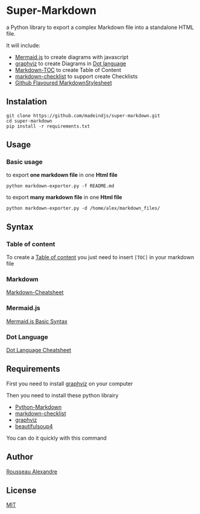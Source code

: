 Super-Markdown
==============

a Python library to export a complex Markdown file into a standalone HTML file.


It will include:

* [Mermaid.js][mermaid.js] to create diagrams with javascript
* [graphviz][graphviz] to create Diagrams in 
 [Dot language](https://en.wikipedia.org/wiki/DOT_(graph_description_language))
* [Markdown-TOC][Markdown-TOC] to create Table of Content 
* [markdown-checklist][markdown-checklist] to support create Checklists
* [Github Flavoured MarkdownStylesheet][GFM]


Instalation
-----------

    git clone https://github.com/madeindjs/super-markdown.git
    cd super-markdown
    pip install -r requirements.txt


Usage
-----

### Basic usage

to export **one markdown file** in one **Html file**

    python markdown-exporter.py -f README.md

to export **many markdown file** in one **Html file**

    python markdown-exporter.py -d /home/alex/markdown_files/


Syntax
------

### Table of content

To create a [Table of content][Markdown-TOC] you just need to insert `[TOC]` 
in your markdown file


### Markdown

[Markdown-Cheatsheet](https://github.com/adam-p/markdown-here/wiki/Markdown-Cheatsheet)


### Mermaid.js

[Mermaid.js Basic Syntax](https://knsv.github.io/mermaid/#flowcharts-basic-syntax)


### Dot Language

[Dot Language Cheatsheet](http://www.graphviz.org/content/dot-language)



    

Requirements
------------

First you need to install [graphviz](http://www.graphviz.org/Download..php) on
your computer

Then you need to install these python librairy

* [Python-Markdown][Python-Markdown] 
* [markdown-checklist][Python-Markdown]
* [graphviz][graphviz]
* [beautifulsoup4](https://pypi.python.org/pypi/beautifulsoup4)

You can do it quickly with this command


Author
------

[Rousseau Alexandre][madeindjs]

License
-------

[MIT](https://opensource.org/licenses/MIT)


[super-markdown]: https://github.com/madeindjs/Super-Markdown.git

[Python-Markdown]: https://pythonhosted.org/Markdown/
[graphviz]: https://pypi.python.org/pypi/graphviz
[Markdown-TOC]: https://pythonhosted.org/Markdown/extensions/toc.html
[markdown-checklist]: https://github.com/FND/markdown-checklist
[mermaid.js]: https://github.com/knsv/mermaid
[GFM]: https://gist.github.com/andyferra/2554919

[madeindjs]: https://github.com/madeindjs/